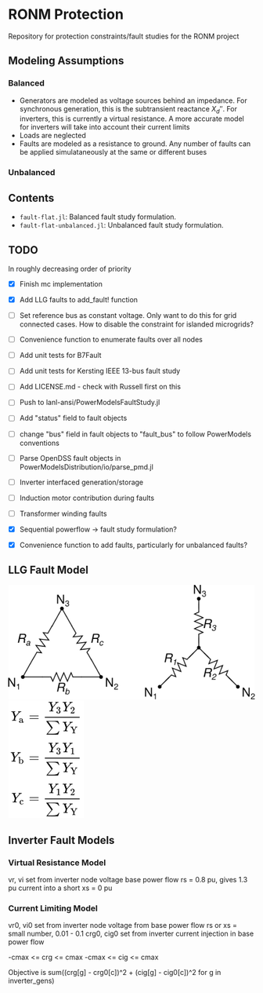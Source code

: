 # RONM Protection

Repository for protection constraints/fault studies for the RONM project

## Modeling Assumptions

### Balanced
* Generators are modeled as voltage sources behind an impedance. For synchronous generation, this is the subtransient reactance $X_d''$. For inverters, this is currently a virtual resistance. A more accurate model for inverters will take into account their
current limits
* Loads are neglected
* Faults are modeled as a resistance to ground. Any number of faults can be applied simulataneously at the same or different buses

### Unbalanced


## Contents
* ```fault-flat.jl```: Balanced fault study formulation.
* ```fault-flat-unbalanced.jl```: Unbalanced fault study formulation.

## TODO

In roughly decreasing order of priority

- [x] Finish mc implementation
- [x] Add LLG faults to add_fault! function
- [ ] Set reference bus as constant voltage. Only want to do this for grid connected cases. How to disable the constraint for islanded microgrids?
- [ ] Convenience function to enumerate faults over all nodes
- [ ] Add unit tests for B7Fault
- [ ] Add unit tests for Kersting IEEE 13-bus fault study
- [ ] Add LICENSE.md - check with Russell first on this
- [ ] Push to lanl-ansi/PowerModelsFaultStudy.jl
- [ ] Add "status" field to fault objects
- [ ] change "bus" field in fault objects to "fault_bus" to follow PowerModels conventions
- [ ] Parse OpenDSS fault objects in PowerModelsDistribution/io/parse_pmd.jl
- [ ] Inverter interfaced generation/storage
- [ ] Induction motor contribution during faults
- [ ] Transformer winding faults
- [x] Sequential powerflow -> fault study formulation?
- [x] Convenience function to add faults, particularly for unbalanced faults?


## LLG Fault Model
![Wye & Delta Load Configurations](/docs/images/wye-delta.svg)
![Unbalanced Wye to Delta Admittance Conversion](/docs/images/wye-delta-admittance-conversion.svg)


## Inverter Fault Models

### Virtual Resistance Model
vr, vi set from inverter node voltage base power flow
rs = 0.8 pu, gives 1.3 pu current into a short
xs = 0 pu

### Current Limiting Model
vr0, vi0 set from inverter node voltage from base power flow
rs or xs = small number, 0.01 - 0.1
crg0, cig0 set from inverter current injection in base power flow

-cmax <= crg <= cmax
-cmax <= cig <= cmax

Objective is sum((crg[g] - crg0[c])^2 + (cig[g] - cig0[c])^2 for g in inverter_gens)
